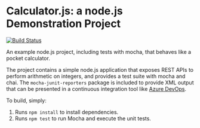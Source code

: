 Calculator.js: a node.js Demonstration Project
==============================================

[![Build Status](https://dev.azure.com/gruch4/gruch4-calulator-demo/_apis/build/status/gruch4.calculator?branchName=master)](https://dev.azure.com/gruch4/gruch4-calulator-demo/_build/latest?definitionId=12&branchName=master)

An example node.js project, including tests with mocha, that behaves like
a pocket calculator.

The project contains a simple node.js application that exposes REST APIs
to perform arithmetic on integers, and provides a test suite with mocha
and chai.  The `mocha-junit-reporters` package is included to provide XML
output that can be presented in a continuous integration tool like
[Azure DevOps](https://azure.com/devops).

To build, simply:

1. Runs `npm install` to install dependencies.
2. Runs `npm test` to run Mocha and execute the unit tests.

